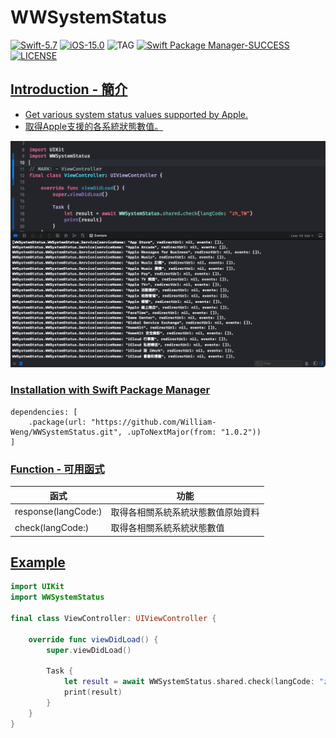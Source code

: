 # WWSystemStatus

[![Swift-5.7](https://img.shields.io/badge/Swift-5.7-orange.svg?style=flat)](https://developer.apple.com/swift/) [![iOS-15.0](https://img.shields.io/badge/iOS-15.0-pink.svg?style=flat)](https://developer.apple.com/swift/) ![TAG](https://img.shields.io/github/v/tag/William-Weng/WWSystemStatus) [![Swift Package Manager-SUCCESS](https://img.shields.io/badge/Swift_Package_Manager-SUCCESS-blue.svg?style=flat)](https://developer.apple.com/swift/) [![LICENSE](https://img.shields.io/badge/LICENSE-MIT-yellow.svg?style=flat)](https://developer.apple.com/swift/)

## [Introduction - 簡介](https://swiftpackageindex.com/William-Weng)
- [Get various system status values ​​supported by Apple.](https://www.apple.com/support/systemstatus/)
- [取得Apple支援的各系統狀態數值。](https://www.apple.com/tw/support/systemstatus/)

![WWSystemStatus](./Example.png)

### [Installation with Swift Package Manager](https://medium.com/彼得潘的-swift-ios-app-開發問題解答集/使用-spm-安裝第三方套件-xcode-11-新功能-2c4ffcf85b4b)
```
dependencies: [
    .package(url: "https://github.com/William-Weng/WWSystemStatus.git", .upToNextMajor(from: "1.0.2"))
]
```

### [Function - 可用函式](https://gitbook.swiftgg.team/swift/swift-jiao-cheng)
|函式|功能|
|-|-|
|response(langCode:)|取得各相關系統系統狀態數值原始資料|
|check(langCode:)|取得各相關系統系統狀態數值|

## [Example](https://ezgif.com/video-to-webp)
```swift
import UIKit
import WWSystemStatus

final class ViewController: UIViewController {
    
    override func viewDidLoad() {
        super.viewDidLoad()
        
        Task {
            let result = await WWSystemStatus.shared.check(langCode: "zh_TW")
            print(result)
        }
    }
}
```
